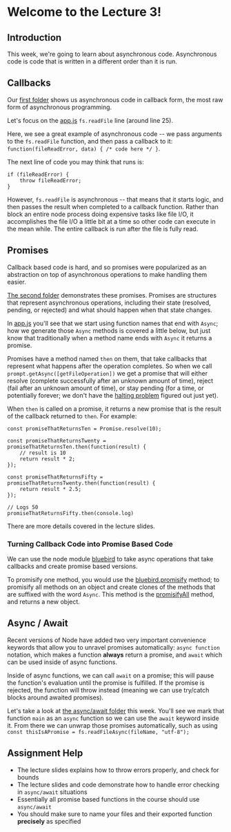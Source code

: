 # Welcome to the Lecture 3!

## Introduction

This week, we're going to learn about asynchronous code. Asynchronous code is code that is written in a different order than it is run.

## Callbacks

Our [first folder](https://github.com/Stevens-CS546/CS-546/tree/master/Lecture%20Code/lecture_03/callbacks) shows us asynchronous code in callback form, the most raw form of asynchronous programming.

Let's focus on the [app.js](https://github.com/Stevens-CS546/CS-546/blob/master/Lecture%20Code/lecture_03/callbacks/app.js) `fs.readFile` line (around line 25).

Here, we see a great example of asynchronous code -- we pass arguments to the `fs.readFile` function, and then pass a callback to it: `function(fileReadError, data) { /* code here */ }`.

The next line of code you may think that runs is:

```
if (fileReadError) {
    throw fileReadError;
}
```

However, `fs.readFile` is asynchronous -- that means that it starts logic, and then passes the result when completed to a callback function. Rather than block an entire node process doing expensive tasks like file I/O, it accomplishes the file I/O a little bit at a time so other code can execute in the mean while. The entire callback is run after the file is fully read.

## Promises

Callback based code is hard, and so promises were popularized as an abstraction on top of asynchronous operations to make handling them easier.

[The second folder](https://github.com/Stevens-CS546/CS-546/tree/master/Lecture%20Code/lecture_03/promises) demonstrates these promises. Promises are structures that represent asynchronous operations, including their state (resolved, pending, or rejected) and what should happen when that state changes.

In [app.js](https://github.com/Stevens-CS546/CS-546/blob/master/Lecture%20Code/lecture_03/promises/app.js) you'll see that we start using function names that end with `Async`; how we generate those `Async` methods is covered a little below, but just know that traditionally when a method name ends with `Async` it returns a promise.

Promises have a method named `then` on them, that take callbacks that represent what happens after the operation completes. So when we call `prompt.getAsync([getFileOperation])` we get a promise that will either resolve (complete successfully after an unknown amount of time), reject (fail after an unknown amount of time), or stay pending (for a time, or potentially forever; we don't have the [halting problem](https://en.wikipedia.org/wiki/Halting_problem) figured out just yet).

When `then` is called on a promise, it returns a new promise that is the result of the callback returned to `then`. For example:

```
const promiseThatReturnsTen = Promise.resolve(10);

const promiseThatReturnsTwenty = promiseThatReturnsTen.then(function(result) {
    // result is 10
    return result * 2;
});

const promiseThatReturnsFifty = promiseThatReturnsTwenty.then(function(result) {
    return result * 2.5;
});

// Logs 50
promiseThatReturnsFifty.then(console.log)
```

There are more details covered in the lecture slides.

### Turning Callback Code into Promise Based Code

We can use the node module [bluebird](http://bluebirdjs.com) to take async operations that take callbacks and create promise based versions.

To promisify one method, you would use the [bluebird.promisify](http://bluebirdjs.com/docs/api/promise.promisify.html) method; to promisify all methods on an object and create clones of the methods that are suffixed with the word `Async`. This method is the [promisifyAll](http://bluebirdjs.com/docs/api/promise.promisifyall.html) method, and returns a new object.

## Async / Await

Recent versions of Node have added two very important convenience keywords that allow you to unravel promises automatically: `async function` notation, which makes a function **always** return a promise, and `await` which can be used inside of async functions.

Inside of async functions, we can call `await` on a promise; this will pause the function's evaluation until the promise is fulfilled. If the promise is rejected, the function will throw instead (meaning we can use try/catch blocks around awaited promises).

Let's take a look at [the async/await folder](https://github.com/Stevens-CS546/CS-546/tree/master/Lecture%20Code/lecture_03/async-await) this week. You'll see we mark that function `main` as an `async` function so we can use the `await` keyword inside it. From there we can unwrap those promises automatically, such as using `const thisIsAPromise = fs.readFileAsync(fileName, "utf-8");`

## Assignment Help

* The lecture slides explains how to throw errors properly, and check for bounds
* The lecture slides and code demonstrate how to handle error checking in `async/await` situations
* Essentially all promise based functions in the course should use `async/await`
* You should make sure to name your files and their exported function **precisely** as specified
